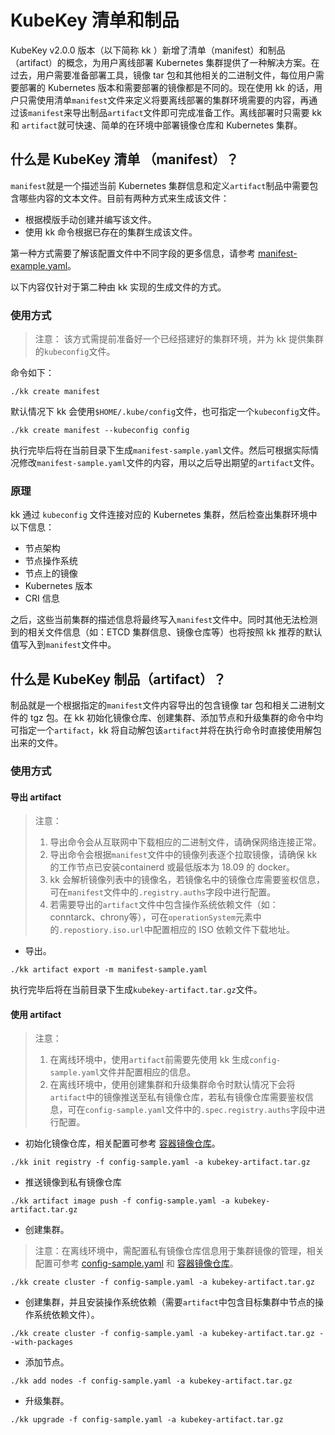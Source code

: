 #  KubeKey 清单和制品
KubeKey v2.0.0 版本（以下简称 kk ）新增了清单（manifest）和制品（artifact）的概念，为用户离线部署 Kubernetes 集群提供了一种解决方案。在过去，用户需要准备部署工具，镜像 tar 包和其他相关的二进制文件，每位用户需要部署的 Kubernetes 版本和需要部署的镜像都是不同的。现在使用 kk 的话，用户只需使用清单`manifest`文件来定义将要离线部署的集群环境需要的内容，再通过该`manifest`来导出制品`artifact`文件即可完成准备工作。离线部署时只需要 kk 和 `artifact`就可快速、简单的在环境中部署镜像仓库和 Kubernetes 集群。

## 什么是 KubeKey 清单 （manifest）？
`manifest`就是一个描述当前 Kubernetes 集群信息和定义`artifact`制品中需要包含哪些内容的文本文件。目前有两种方式来生成该文件：
* 根据模版手动创建并编写该文件。
* 使用 kk 命令根据已存在的集群生成该文件。

第一种方式需要了解该配置文件中不同字段的更多信息，请参考 [manifest-example.yaml](../manifest-example.md)。

以下内容仅针对于第二种由 kk 实现的生成文件的方式。

### 使用方式
> 注意：
> 该方式需提前准备好一个已经搭建好的集群环境，并为 kk 提供集群的`kubeconfig`文件。

命令如下：
```
./kk create manifest
```
默认情况下 kk 会使用`$HOME/.kube/config`文件，也可指定一个`kubeconfig`文件。
```
./kk create manifest --kubeconfig config
```
执行完毕后将在当前目录下生成`manifest-sample.yaml`文件。然后可根据实际情况修改`manifest-sample.yaml`文件的内容，用以之后导出期望的`artifact`文件。

### 原理
kk 通过 `kubeconfig` 文件连接对应的 Kubernetes 集群，然后检查出集群环境中以下信息：
* 节点架构
* 节点操作系统
* 节点上的镜像
* Kubernetes 版本
* CRI 信息

之后，这些当前集群的描述信息将最终写入`manifest`文件中。同时其他无法检测到的相关文件信息（如：ETCD 集群信息、镜像仓库等）也将按照 kk 推荐的默认值写入到`manifest`文件中。

## 什么是 KubeKey 制品（artifact）？
制品就是一个根据指定的`manifest`文件内容导出的包含镜像 tar 包和相关二进制文件的 tgz 包。在 kk 初始化镜像仓库、创建集群、添加节点和升级集群的命令中均可指定一个`artifact`，kk 将自动解包该`artifact`并将在执行命令时直接使用解包出来的文件。

### 使用方式
#### 导出 artifact
> 注意：
> 1. 导出命令会从互联网中下载相应的二进制文件，请确保网络连接正常。
> 2. 导出命令会根据`manifest`文件中的镜像列表逐个拉取镜像，请确保 kk 的工作节点已安装containerd 或最低版本为 18.09 的 docker。
> 3. kk 会解析镜像列表中的镜像名，若镜像名中的镜像仓库需要鉴权信息，可在`manifest`文件中的`.registry.auths`字段中进行配置。
> 4. 若需要导出的`artifact`文件中包含操作系统依赖文件（如：conntarck、chrony等），可在`operationSystem`元素中的`.repostiory.iso.url`中配置相应的 ISO 依赖文件下载地址。
* 导出。
```
./kk artifact export -m manifest-sample.yaml
```
执行完毕后将在当前目录下生成`kubekey-artifact.tar.gz`文件。

#### 使用 artifact
> 注意：
> 1. 在离线环境中，使用`artifact`前需要先使用 kk 生成`config-sample.yaml`文件并配置相应的信息。
> 2. 在离线环境中，使用创建集群和升级集群命令时默认情况下会将`artifact`中的镜像推送至私有镜像仓库，若私有镜像仓库需要鉴权信息，可在`config-sample.yaml`文件中的`.spec.registry.auths`字段中进行配置。

* 初始化镜像仓库，相关配置可参考 [容器镜像仓库](../registry.md)。
```
./kk init registry -f config-sample.yaml -a kubekey-artifact.tar.gz
```
* 推送镜像到私有镜像仓库
```
./kk artifact image push -f config-sample.yaml -a kubekey-artifact.tar.gz
```
* 创建集群。
> 注意：在离线环境中，需配置私有镜像仓库信息用于集群镜像的管理，相关配置可参考 [config-sample.yaml](../config-example.md) 和 [容器镜像仓库](../registry.md)。
```
./kk create cluster -f config-sample.yaml -a kubekey-artifact.tar.gz
```
* 创建集群，并且安装操作系统依赖（需要`artifact`中包含目标集群中节点的操作系统依赖文件）。
```
./kk create cluster -f config-sample.yaml -a kubekey-artifact.tar.gz --with-packages
```
* 添加节点。
```
./kk add nodes -f config-sample.yaml -a kubekey-artifact.tar.gz
```
* 升级集群。
```
./kk upgrade -f config-sample.yaml -a kubekey-artifact.tar.gz
```